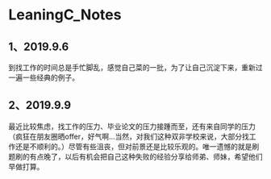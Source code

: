 # LeaningC_Notes
## 1、2019.9.6 
到找工作的时间总是手忙脚乱，感觉自己菜的一批，为了让自己沉淀下来，重新过一遍一些经典的例子。

## 2、2019.9.9
最近比较焦虑，找工作的压力、毕业论文的压力接踵而至，还有来自同学的压力（疯狂在朋友圈晒offer，好气啊...当然，对我们这种双非学校来说，大部分找工作还是不顺利的。）尽管有些沮丧，但对前景还是比较乐观的。唯一遗憾的就是刷题刷的有点晚了，以后有机会把自己这种失败的经验分享给师弟、师妹，希望他们早做打算。
